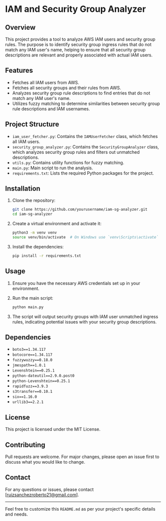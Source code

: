 # IAM and Security Group Analyzer

## Overview
This project provides a tool to analyze AWS IAM users and security group rules. The purpose is to identify security group ingress rules that do not match any IAM user's name, helping to ensure that all security group descriptions are relevant and properly associated with actual IAM users.

## Features
- Fetches all IAM users from AWS.
- Fetches all security groups and their rules from AWS.
- Analyzes security group rule descriptions to find entries that do not match any IAM user's name.
- Utilizes fuzzy matching to determine similarities between security group rule descriptions and IAM usernames.

## Project Structure
- `iam_user_fetcher.py`: Contains the `IAMUserFetcher` class, which fetches all IAM users.
- `security_group_analyzer.py`: Contains the `SecurityGroupAnalyzer` class, which analyzes security group rules and filters out unmatched descriptions.
- `utils.py`: Contains utility functions for fuzzy matching.
- `main.py`: Main script to run the analysis.
- `requirements.txt`: Lists the required Python packages for the project.

## Installation

1. Clone the repository:
    ```sh
    git clone https://github.com/yourusername/iam-sg-analyzer.git
    cd iam-sg-analyzer
    ```

2. Create a virtual environment and activate it:
    ```sh
    python3 -m venv venv
    source venv/bin/activate  # On Windows use `venv\Scripts\activate`
    ```

3. Install the dependencies:
    ```sh
    pip install -r requirements.txt
    ```

## Usage

1. Ensure you have the necessary AWS credentials set up in your environment.

2. Run the main script:
    ```sh
    python main.py
    ```

3. The script will output security groups with IAM user unmatched ingress rules, indicating potential issues with your security group descriptions.

## Dependencies

- `boto3==1.34.117`
- `botocore==1.34.117`
- `fuzzywuzzy==0.18.0`
- `jmespath==1.0.1`
- `Levenshtein==0.25.1`
- `python-dateutil==2.9.0.post0`
- `python-Levenshtein==0.25.1`
- `rapidfuzz==3.9.3`
- `s3transfer==0.10.1`
- `six==1.16.0`
- `urllib3==2.2.1`

## License
This project is licensed under the MIT License.

## Contributing
Pull requests are welcome. For major changes, please open an issue first to discuss what you would like to change.

## Contact
For any questions or issues, please contact [ruizsanchezroberto21@gmail.com].

---

Feel free to customize this `README.md` as per your project's specific details and needs.
